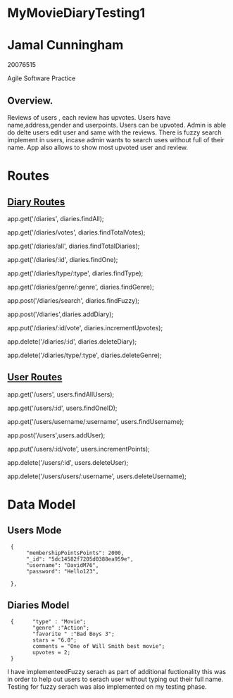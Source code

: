 # MyMovieDiaryTesting1

<h1> Jamal Cunningham </h1>

20076515

Agile Software Practice

## Overview.

Reviews of users , each review has upvotes. Users have name,address,gender and userpoints. Users can be upvoted. Admin is able do delte users edit user and same with the reviews. There is fuzzy search implement in users, incase admin wants to search uses without full of their name. App also allows to show most upvoted user and review.

<h1> Routes </h1>

<h2><u>Diary Routes </u></h2>

<p> app.get('/diaries', diaries.findAll);</p>
<p>app.get('/diaries/votes', diaries.findTotalVotes);</p>
<p>app.get('/diaries/all', diaries.findTotalDiaries);</p>
<p>app.get('/diaries/:id', diaries.findOne);</p>

<p>app.get('/diaries/type/:type', diaries.findType);</p>

<p>app.get('/diaries/genre/:genre', diaries.findGenre);</p>


<p>app.post('/diaries/search', diaries.findFuzzy);</p>
<p>app.post('/diaries',diaries.addDiary);</p>


<p>app.put('/diaries/:id/vote', diaries.incrementUpvotes);</p>

</p>app.delete('/diaries/:id', diaries.deleteDiary);</p>
<p>app.delete('/diaries/type/:type', diaries.deleteGenre);</p>

<h2><u>User Routes </u></h2>

<p>app.get('/users', users.findAllUsers);</p>

<p>app.get('/users/:id', users.findOneID);</p>

<p>app.get('/users/username/:username', users.findUsername);</p>

<p>app.post('/users',users.addUser); </p>

<p>app.put('/users/:id/vote', users.incrementPoints);</p>

<p>app.delete('/users/:id', users.deleteUser);</p>

<p>app.delete('/users/users/:username', users.deleteUsername);</p>

<h1> Data Model </h1>



<h2> Users Mode </h2>

     {
          "membershipPointsPoints": 2000,
          "_id": "5dc14582f7205d0388ea959e",
          "username": "DavidM76",
          "password": "Hello123",
          
     },

<h2>Diaries Model</h2>

     {      "type" : "Movie";
            "genre" :"Action";
            "favorite " :"Bad Boys 3";
            stars = "6.0";
            comments = "One of Will Smith best movie";
            upvotes = 2;
     }





I have implementeedFuzzy serach  as part of additional fuctionality this was in order to help out users to serach user without typing out their full name. Testing for fuzzy serach was also implemented on my testing phase.
